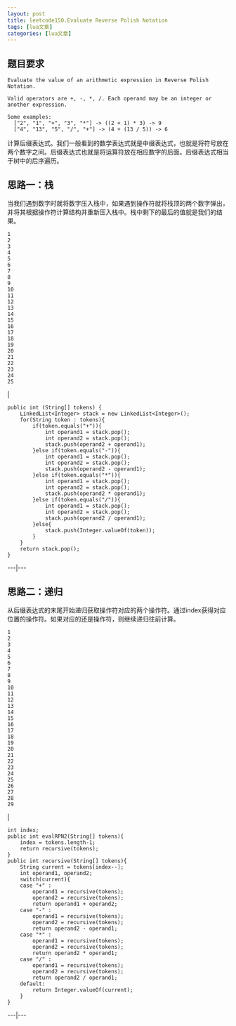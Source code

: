 ```yaml
---
layout: post
title: leetcode150.Evaluate Reverse Polish Notation 
tags: [lua文章]
categories: [lua文章]
---
```

## 题目要求

    
    
    Evaluate the value of an arithmetic expression in Reverse Polish Notation.
    
    Valid operators are +, -, *, /. Each operand may be an integer or another expression.
    
    Some examples:
      ["2", "1", "+", "3", "*"] -> ((2 + 1) * 3) -> 9
      ["4", "13", "5", "/", "+"] -> (4 + (13 / 5)) -> 6
    

计算后缀表达式。我们一般看到的数学表达式就是中缀表达式，也就是将符号放在两个数字之间。后缀表达式也就是将运算符放在相应数字的后面。后缀表达式相当于树中的后序遍历。  

## 思路一：栈

当我们遇到数字时就将数字压入栈中，如果遇到操作符就将栈顶的两个数字弹出，并将其根据操作符计算结构并重新压入栈中。栈中剩下的最后的值就是我们的结果。  

    
    
    1  
    2  
    3  
    4  
    5  
    6  
    7  
    8  
    9  
    10  
    11  
    12  
    13  
    14  
    15  
    16  
    17  
    18  
    19  
    20  
    21  
    22  
    23  
    24  
    25  
    

|

    
    
    public int (String[] tokens) {  
        LinkedList<Integer> stack = new LinkedList<Integer>();  
        for(String token : tokens){  
            if(token.equals("+")){  
                int operand1 = stack.pop();  
                int operand2 = stack.pop();  
                stack.push(operand2 + operand1);  
            }else if(token.equals("-")){  
                int operand1 = stack.pop();  
                int operand2 = stack.pop();  
                stack.push(operand2 - operand1);  
            }else if(token.equals("*")){  
                int operand1 = stack.pop();  
                int operand2 = stack.pop();  
                stack.push(operand2 * operand1);  
            }else if(token.equals("/")){  
                int operand1 = stack.pop();  
                int operand2 = stack.pop();  
                stack.push(operand2 / operand1);  
            }else{  
                stack.push(Integer.valueOf(token));  
            }  
        }  
        return stack.pop();  
    }  
      
  
---|---  
  
## 思路二：递归

从后缀表达式的末尾开始递归获取操作符对应的两个操作符。通过index获得对应位置的操作符。如果对应的还是操作符，则继续递归往前计算。  

    
    
    1  
    2  
    3  
    4  
    5  
    6  
    7  
    8  
    9  
    10  
    11  
    12  
    13  
    14  
    15  
    16  
    17  
    18  
    19  
    20  
    21  
    22  
    23  
    24  
    25  
    26  
    27  
    28  
    29  
    

|

    
    
    int index;  
    public int evalRPN2(String[] tokens){  
        index = tokens.length-1;  
        return recursive(tokens);  
    }   
    public int recursive(String[] tokens){  
        String current = tokens[index--];  
        int operand1, operand2;  
        switch(current){  
        case "+" :   
            operand1 = recursive(tokens);  
            operand2 = recursive(tokens);  
            return operand1 + operand2;  
        case "-" :  
            operand1 = recursive(tokens);  
            operand2 = recursive(tokens);  
            return operand2 - operand1;  
        case "*" :  
            operand1 = recursive(tokens);  
            operand2 = recursive(tokens);  
            return operand2 * operand1;  
        case "/" :  
            operand1 = recursive(tokens);  
            operand2 = recursive(tokens);  
            return operand2 / operand1;  
        default:  
            return Integer.valueOf(current);  
        }  
    }  
      
  
---|---